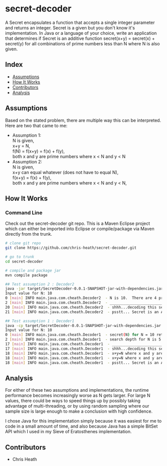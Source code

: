 # secret-decoder

A Secret encapsulates a function that accepts a single integer parameter and returns an integer.  Secret is a given but you don't know it's implementation. In Java or a language of your choice, write an application that determines if Secret is an additive function secret(x+y) = secret(x) + secret(y) for all combinations of prime numbers less than N where N is also given.


## Index

* [Assumptions](#assumptions)
* [How It Works](#how-it-works)
* [Contributors](#contributors)
* [Analysis](#analysis)

## Assumptions
Based on the stated problem, there are multiple way this can be interpreted.  Here are two that came to me:
* Assumption 1:  
  N is given,  
  x+y = N,  
  f(N) = f(x+y) = f(x) + f(y),  
  both x and y are prime numbers where x < N and y < N  
* Assumption 2:  
  N is given,  
  x+y can equal whatever (does not have to equal N),  
  f(x+y) = f(x) + f(y),  
  both x and y are prime numbers where x < N and y < N,   

## How It Works
### Command Line

Check out the secret-decoder git repo.  This is a Maven Eclipse project which can either be imported into Eclipse or compile/package via Maven directly from the trunk.

```bash
# clone git repo
git clone https://github.com/chris-heath/secret-decoder.git

# go to trunk 
cd secret-decoder

# compile and package jar
mvn compile package

## Test assumption 2 : Decoder2
java -jar target/SecretDecoder-0.0.1-SNAPSHOT-jar-with-dependencies.jar
Input value for N: 10
0 [main] INFO main.java.com.cheath.Decoder2  - N is 10.  There are 4 prime numbers less than 10
2 [main] INFO main.java.com.cheath.Decoder2  - ____________________________________
20 [main] INFO main.java.com.cheath.Decoder2  - shhh...decoding this secret.........
21 [main] INFO main.java.com.cheath.Decoder2  - psstt... Secret is an Additive function where f(x+y) = f(x) + f(y) for all prime numbers less than N

## Test assumption 1 : Decoder1
java -cp target/SecretDecoder-0.0.1-SNAPSHOT-jar-with-dependencies.jar main.java.com.cheath.Decoder1
Input value for N: 10
0 [main] INFO main.java.com.cheath.Decoder1  - secret(N) for N = 10 returns 10
2 [main] INFO main.java.com.cheath.Decoder1  - search depth for N is 5
17 [main] INFO main.java.com.cheath.Decoder1  - ____________________________________
17 [main] INFO main.java.com.cheath.Decoder1  - shhh...decoding this secret.........
18 [main] INFO main.java.com.cheath.Decoder1  - x+y=N where x and y are prime numbers 3 and 7
18 [main] INFO main.java.com.cheath.Decoder1  - x+y=N where x and y are prime numbers 5 and 5
18 [main] INFO main.java.com.cheath.Decoder1  - psstt... Secret is an Additive function where f(N) = f(x+y) = f(x) + f(y) for only all prime numbers less than N

```
## Analysis
For either of these two assumptions and implementations, the runtime performance becomes increasingly worse as N gets larger.  For large N values, there could be ways to speed things up by possibly taking advantage of multi-threading, or by using random sampling where our sample size is large enough to make a conclusion with high confidence.

I chose Java for this implementation simply because it was easiest for me to code in a small amount of time, and also because Java has a simple BitSet API which I used in my Sieve of Eratosthenes implementation.

## Contributors

* Chris Heath






